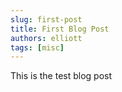 ```yaml
---
slug: first-post
title: First Blog Post
authors: elliott
tags: [misc]
---
```


<!-- truncate -->
This is the test blog post
